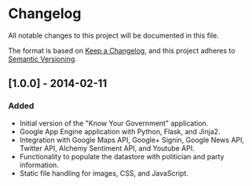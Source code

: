 # Changelog

All notable changes to this project will be documented in this file.

The format is based on [Keep a Changelog](https://keepachangelog.com/en/1.0.0/),
and this project adheres to [Semantic Versioning](https://semver.org/spec/v2.0.0.html).

## [1.0.0] - 2014-02-11

### Added
- Initial version of the "Know Your Government" application.
- Google App Engine application with Python, Flask, and Jinja2.
- Integration with Google Maps API, Google+ Signin, Google News API, Twitter API, Alchemy Sentiment API, and Youtube API.
- Functionality to populate the datastore with politician and party information.
- Static file handling for images, CSS, and JavaScript.
